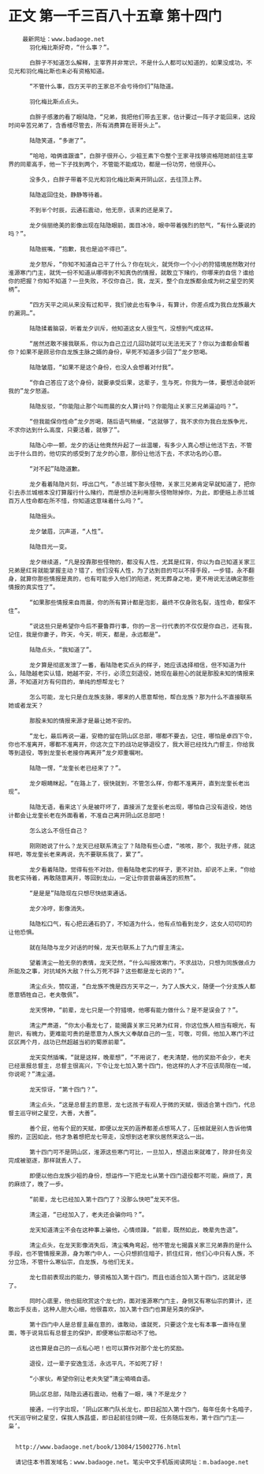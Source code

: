# 正文 第一千三百八十五章 第十四门
        最新网址：www.badaoge.net
          羽化梅比斯好奇，“什么事？”。
      
          白胖子不知道怎么解释，主宰界并非常识，不是什么人都可以知道的，如果没成功，不见光和羽化梅比斯也未必有资格知道。
      
          “不管什么事，四方天平的王家总不会亏待你们”陆隐道。
      
          羽化梅比斯点点头。
      
          白胖子感激的看了眼陆隐，“兄弟，我把他们带去王家，估计要过一阵子才能回来，这段时间辛苦兄弟了，含香楼尽管去，所有消费算在哥哥头上”。
      
          陆隐笑道，“多谢了”。
      
          “哈哈，咱俩谁跟谁”，白胖子很开心，少祖王素下令整个王家寻找够资格陪她前往主宰界的同辈高手，他一下子找到两个，不管能不能成功，都是一份功劳，他很开心。
      
          没多久，白胖子带着不见光和羽化梅比斯离开阴山区，去往顶上界。
      
          陆隐返回住处，静静等待着。
      
          不到半个时辰，云通石震动，他无奈，该来的还是来了。
      
          龙夕俏丽绝美的影像出现在陆隐眼前，面目冰冷，眼中带着强烈的怒气，“有什么要说的吗？”。
      
          陆隐抿嘴，“抱歉，我也是迫不得已”。
      
          龙夕怒斥，“你知不知道自己干了什么？你在玩火，就凭你一个小小的狩猎境居然敢对付淮源寒门门主，就凭一份不知道从哪得到不知真伪的情报，就敢立下赌约，你哪来的自信？谁给你的把握？你知不知道？一旦失败，不仅你自己，我，龙天，整个白龙族都会成为树之星空的笑柄”。
      
          “四方天平之间从来没有过和平，我们彼此也有争斗，有算计，你差点成为我白龙族最大的漏洞…”。
      
          陆隐揉着脑袋，听着龙夕训斥，他知道这女人很生气，没想到气成这样。
      
          “居然还敢不接我联系，你以为自己立过几回功就可以无法无天了？你以为谁都会帮着你？如果不是顾忌你白龙族主脉之婿的身份，早死不知道多少回了”龙夕怒喝。
      
          陆隐皱眉，“如果不是这个身份，也没人会想着对付我”。
      
          “你自己答应了这个身份，就要承受后果，这辈子，生与死，你我为一体，要想活命就听我的”龙夕怒道。
      
          陆隐反驳，“你能阻止那个叫雨晨的女人算计吗？你能阻止关家三兄弟逼迫吗？”。
      
          “但我能保你性命”龙夕厉喝，随后语气稍缓，“这就够了，我不求你为我白龙族争光，不求你达到什么高度，只要活着，就够了”。
      
          陆隐心中一颤，龙夕的话让他竟然升起了一丝温暖，有多少人真心想让他活下去，不管出于什么目的，他切实的感受到了龙夕的心意，那份让他活下去，不求功名的心意。
      
          “对不起”陆隐道歉。
      
          龙夕看着陆隐片刻，呼出口气，“赤兰城下那头怪物，关家三兄弟肯定早就知道了，把你引去赤兰城根本没打算履行什么赌约，而是想办法利用那头怪物除掉你，为此，即便赔上赤兰城百万人性命都在所不惜，你知道这意味着什么吗？”。
      
          陆隐摇头。
      
          龙夕皱眉，沉声道，“人性”。
      
          陆隐目光一变。
      
          龙夕继续道，“凡是投靠那些怪物的，都没有人性，尤其是红背，你以为自己知道关家三兄弟是红背就能掌握主动？错了，他们没有人性，为了达到目的可以不择手段，一步错，永不翻身，就算你那些情报是真的，也有可能步入他们的陷进，死无葬身之地，更不用说无法确定那些情报的真实性了”。
      
          “如果那些情报来自雨晨，你的所有算计都是泡影，最终不仅身败名裂，连性命，都保不住”。
      
          “说这些只是希望你今后不要鲁莽行事，你的一言一行代表的不仅仅是你自己，还有我，记住，我是你妻子，昨天，今天，明天，都是，永远都是”。
      
          陆隐点头，“我知道了”。
      
          龙夕算是彻底发泄了一番，看陆隐老实点头的样子，她应该选择相信，但不知道为什么，陆隐越老实认错，她越不安，不行，必须立刻退役，她现在最担心的就是那股未知的情报来源，不知道对方有何目的，单纯的想帮龙七？
      
          怎么可能，龙七只是白龙族支脉，哪来的人愿意帮他，帮白龙族？那为什么不直接联系她或者龙天？
      
          那股未知的情报来源才是最让她不安的。
      
          “龙七，最后再说一遍，安稳的留在阴山区总部，哪都不要去，记住，哪怕是卓四下令，你也不准离开，哪都不准离开，你这次立下的战功足够退役了，我大哥已经找九门督主，你给我等到退役，等到龙奎长老接你再离开”龙夕郑重嘱咐。
      
          陆隐一愣，“龙奎长老已经来了？”。
      
          龙夕眼睛眯起，“在路上了，很快就到，不管怎么样，你都不准离开，直到龙奎长老出现”。
      
          陆隐无语，看来这丫头是被吓坏了，直接派了龙奎长老出现，哪怕自己没有退役，她估计都会让龙奎长老在外面看着，不准自己离开阴山区总部吧！
      
          怎么这么不信任自己？
      
          刚刚她说了什么？龙天已经联系清尘了？陆隐有些心虚，“咳咳，那个，我肚子疼，就这样吧，等龙奎长老来再说，先不要联系我了，累了”。
      
          龙夕看着陆隐，觉得有些不对劲，但看陆隐老实的样子，更不对劲，却说不上来，“你给我老实待着，再敢随意离开，等回到龙山，一定让你尝尝最痛苦的煎熬”。
      
          “是是是”陆隐现在只想尽快结束通话。
      
          龙夕冷哼，影像消失。
      
          陆隐松口气，有心把云通石扔了，不知道为什么，他有点怕看到龙夕，这女人叨叨叨的让他恐惧。
      
          就在陆隐与龙夕对话的时候，龙天也联系上了九门督主清尘。
      
          望着清尘一脸无奈的表情，龙天茫然，“什么叫报效寒门，不求战功，只想为同族做点力所能及之事，对抗域外大敌？什么万死不辞？这些都是龙七说的？”。
      
          清尘点头，赞叹道，“白龙族不愧是四方天平之一，为了人族大义，随便一个分支族人都愿意牺牲自己，老夫敬佩”。
      
          龙天愣神，“前辈，龙七只是一个狩猎境，他哪有能力做什么？是不是误会了？”。
      
          清尘严肃道，“你太小看龙七了，能揭露关家三兄弟为红背，你这位族人相当有眼光，有胆识，有魄力，更难能可贵的是愿意为人族大义奉献自己的一生，可敬，可佩，他加入寒门不过区区两个月，战功已然超越当初的蜀原前辈”。
      
          龙天突然插嘴，“就是这样，晚辈想”，“不用说了，老夫清楚，他的奖励不会少，老夫已经禀报总督主，总督主很高兴，下令让龙七加入第十四门，他这样的人才不应该局限在一域，你说呢？”清尘道。
      
          龙天惊讶，“第十四门？”。
      
          清尘点头，“这是总督主的意思，龙七这孩子有观人于微的天赋，很适合第十四门，代总督主巡守树之星空，大善，大善”。
      
          善个屁，他有个屁的天赋，即便以龙天的涵养都差点想骂人了，压根就是别人告诉他情报的，正因如此，他才急着想把龙七带走，没想到这老家伙居然来这么一出。
      
          第十四门可不是阴山区，淮源这些寒门可比，一旦加入，想退出来就难了，除非任务没完成被驱逐，那样就丢人了。
      
          即便以他白龙族少祖的身份，想运作一下把龙七从第十四门退役都不可能，麻烦了，真的麻烦了，晚了一步。
      
          “前辈，龙七已经加入第十四门了？没那么快吧”龙天不信。
      
          清尘道，“已经加入了，老夫还会骗你吗？”。
      
          龙天知道清尘不会在这种事上骗他，心情烦躁，“前辈，既然如此，晚辈先告退”。
      
          清尘点头，在龙天影像消失后，清尘嘴角弯起，他不管龙七揭露关家三兄弟靠的是什么手段，也不管情报来源，身为寒门中人，一心只想抓住暗子，抓住红背，他们心中只有人族，不分立场，不管什么寒仙宗，白龙族，与他们无关。
      
          龙七目前表现出的能力，够资格加入第十四门，而且也适合加入第十四门，这就足够了。
      
          同时心底里，他也挺欣赏这个龙七的，面对淮源寒门门主，身侧又有寒仙宗的算计，还敢出手反击，这种人胆大心细，他很喜欢，加入第十四门也算是另类的保护。
      
          第十四门中人是总督主最在意的，谁敢动，谁就死，只要这个龙七有本事一直待在里面，等于说背后有总督主的保护，即便寒仙宗都动不了他。
      
          这也算是自己的一点私心吧！也可以算作对那个龙七的奖励。
      
          退役，过一辈子安逸生活，永远平凡，不如死了好！
      
          “小家伙，希望你别让老夫失望”清尘喃喃自语。
      
          阴山区总部，陆隐云通石震动，他看了一眼，咦？不是龙夕？
      
          接通，一行字出现，‘阴山区寒门队长龙七，即日起加入第十四门，每年任务十名暗子，代天巡守树之星空，保我人族昌盛，即日起前往剑碑一观，任务随后发布，第十四门门主——枭’。
      
      
      http://www.badaoge.net/book/13084/15002776.html
      
      请记住本书首发域名：www.badaoge.net。笔尖中文手机版阅读网址：m.badaoge.net